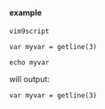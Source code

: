 #### example

```
vim9script

var myvar = getline(3)

echo myvar
```
will output:
```
var myvar = getline(3)
```

